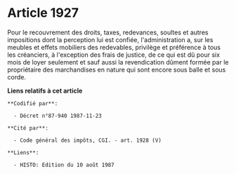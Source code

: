 # Article 1927

Pour le recouvrement des droits, taxes, redevances, soultes et autres impositions dont la perception lui est confiée,
l'administration a, sur les meubles et effets mobiliers des redevables, privilège et préférence à tous les créanciers, à
l'exception des frais de justice, de ce qui est dû pour six mois de loyer seulement et sauf aussi la revendication dûment
formée par le propriétaire des marchandises en nature qui sont encore sous balle et sous corde.

**Liens relatifs à cet article**

	**Codifié par**:

	  - Décret n°87-940 1987-11-23

	**Cité par**:

	  - Code général des impôts, CGI. - art. 1928 (V)

	**Liens**:

	  - HISTO: Edition du 10 août 1987
